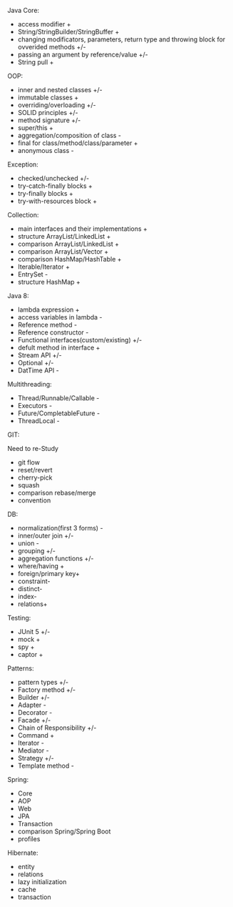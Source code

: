 Java Core:
- access modifier +
- String/StringBuilder/StringBuffer +
- changing modificators, parameters, return type and throwing block for ovverided methods +/-
- passing an argument by reference/value +/-
- String pull +



OOP:
- inner and nested classes +/-
- immutable classes +
- overriding/overloading +/-
- SOLID principles +/-
- method signature +/-
- super/this +
- aggregation/composition of class -
- final for class/method/class/parameter +
- anonymous class -



Exception:
- checked/unchecked +/-
- try-catch-finally blocks +
- try-finally blocks +
- try-with-resources block +



Collection:
- main interfaces and their implementations +
- structure ArrayList/LinkedList +
- comparison ArrayList/LinkedList +
- comparison ArrayList/Vector +
- comparison HashMap/HashTable +
- Iterable/Iterator +
- EntrySet -
- structure HashMap +



Java 8:
- lambda expression +
- access variables in lambda -
- Reference method -
- Reference constructor -
- Functional interfaces(custom/existing) +/-
- defult method in interface +
- Stream API +/-
- Optional +/-
- DatTime API -



Multithreading:
- Thread/Runnable/Callable -
- Executors -
- Future/CompletableFuture -
- ThreadLocal -



GIT:


Need to re-Study
- git flow
- reset/revert
- cherry-pick
- squash
- comparison rebase/merge
- convention



DB:
- normalization(first 3 forms) -
- inner/outer join +/-
- union -
- grouping +/-
- aggregation functions +/-
- where/having +
- foreign/primary key+
- constraint-
- distinct-
- index-
- relations+



Testing:



- JUnit 5 +/-
- mock +
- spy +
- captor +



Patterns:
- pattern types +/-
- Factory method +/-
- Builder +/-
- Adapter -
- Decorator -
- Facade +/-
- Chain of Responsibility +/-
- Command +
- Iterator -
- Mediator -
- Strategy +/-
- Template method -



Spring:
- Core
- AOP
- Web
- JPA
- Transaction
- comparison Spring/Spring Boot
- profiles



Hibernate:
- entity
- relations
- lazy initialization
- cache
- transaction
